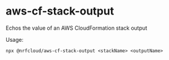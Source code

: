 # aws-cf-stack-output

Echos the value of an AWS CloudFormation stack output

Usage: 

    npx @nrfcloud/aws-cf-stack-output <stackName> <outputName>
